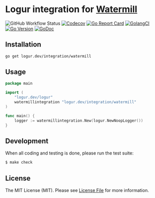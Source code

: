 # Logur integration for [Watermill](https://github.com/ThreeDotsLabs/watermill)

![GitHub Workflow Status](https://img.shields.io/github/workflow/status/logur/integration-watermill/CI?style=flat-square)
[![Codecov](https://img.shields.io/codecov/c/github/logur/integration-watermill?style=flat-square)](https://codecov.io/gh/logur/integration-watermill)
[![Go Report Card](https://goreportcard.com/badge/logur.dev/integration/watermill?style=flat-square)](https://goreportcard.com/report/logur.dev/integration/watermill)
[![GolangCI](https://golangci.com/badges/github.com/logur/integration-watermill.svg)](https://golangci.com/r/github.com/logur/integration-watermill)
[![Go Version](https://img.shields.io/badge/go%20version-%3E=1.11-61CFDD.svg?style=flat-square)](https://github.com/logur/integration-watermill)
[![GoDoc](http://img.shields.io/badge/godoc-reference-5272B4.svg?style=flat-square)](https://godoc.org/logur.dev/integration/watermill)


## Installation

```bash
go get logur.dev/integration/watermill
```


## Usage

```go
package main

import (
	"logur.dev/logur"
	watermillintegration "logur.dev/integration/watermill"
)

func main() {
	logger := watermillintegration.New(logur.NewNoopLogger())
}
```


## Development

When all coding and testing is done, please run the test suite:

```bash
$ make check
```


## License

The MIT License (MIT). Please see [License File](LICENSE) for more information.
